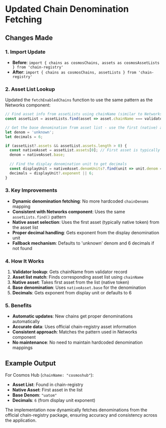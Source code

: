 # Updated Chain Denomination Fetching

## Changes Made

### 1. Import Update
- **Before**: `import { chains as cosmosChains, assets as cosmosAssetLists } from 'chain-registry'`
- **After**: `import { chains as cosmosChains, assetLists } from 'chain-registry'`

### 2. Asset List Lookup
Updated the `fetchEnabledChains` function to use the same pattern as the Networks component:

```typescript
// Find asset info from assetLists using chainName (similar to Networks component)
const assetList = assetLists.find(asset => asset.chainName === validator.chainName);

// Get the base denomination from asset list - use the first (native) asset
let denom = 'unknown';
let decimals = 6;

if (assetList?.assets && assetList.assets.length > 0) {
  const nativeAsset = assetList.assets[0]; // First asset is typically the native token
  denom = nativeAsset.base;
  
  // Find the display denomination unit to get decimals
  const displayUnit = nativeAsset.denomUnits?.find(unit => unit.denom === nativeAsset.display);
  decimals = displayUnit?.exponent || 6;
}
```

### 3. Key Improvements
- **Dynamic denomination fetching**: No more hardcoded `chainDenoms` mapping
- **Consistent with Networks component**: Uses the same `assetLists.find()` pattern
- **Native asset selection**: Uses the first asset (typically native token) from the asset list
- **Proper decimal handling**: Gets exponent from the display denomination unit
- **Fallback mechanism**: Defaults to 'unknown' denom and 6 decimals if not found

### 4. How It Works
1. **Validator lookup**: Gets chainName from validator record
2. **Asset list match**: Finds corresponding asset list using `chainName`
3. **Native asset**: Takes first asset from the list (native token)
4. **Base denomination**: Uses `nativeAsset.base` for the denomination
5. **Decimals**: Gets exponent from display unit or defaults to 6

### 5. Benefits
- **Automatic updates**: New chains get proper denominations automatically
- **Accurate data**: Uses official chain-registry asset information
- **Consistent approach**: Matches the pattern used in Networks component
- **No maintenance**: No need to maintain hardcoded denomination mappings

## Example Output
For Cosmos Hub (`chainName: "cosmoshub"`):
- **Asset List**: Found in chain-registry
- **Native Asset**: First asset in the list
- **Base Denom**: `"uatom"`
- **Decimals**: `6` (from display unit exponent)

The implementation now dynamically fetches denominations from the official chain-registry package, ensuring accuracy and consistency across the application.
